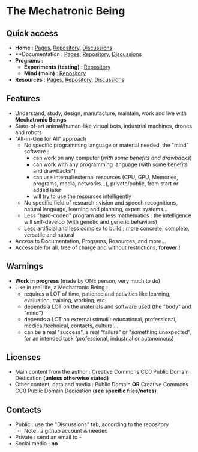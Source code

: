 # The Mechatronic Being

## Quick access
- **Home** : [Pages](https://mechatronicbeing.github.io/), [Repository](https://github.com/MechatronicBeing/MechatronicBeing.github.io), [Discussions](https://github.com/MechatronicBeing/MechatronicBeing.github.io/discussions)
- **Documentation : [Pages](https://mechatronicbeing.github.io/Documentation/), [Repository](https://github.com/MechatronicBeing/Documentation), [Discussions](https://github.com/MechatronicBeing/Documentation/discussions)
- **Programs** :
  - **Experiments (testing)** : [Repository](https://github.com/MechatronicBeing/Experiments)
  - **Mind (main)** : [Repository](https://github.com/MechatronicBeing/Mind)
- **Resources** : [Pages](https://mechatronicbeing.github.io/Resources/), [Repository](https://github.com/MechatronicBeing/Resources), [Discussions](https://github.com/MechatronicBeing/Resources/discussions)

## Features
- Understand, study, design, manufacture, maintain, work and live with **Mechatronic Beings**
- State-of-art animal/human-like virtual bots, industrial machines, drones and robots
- "All-in-One for All" approach
  - No specific programming language or material needed, the "mind" software :
    - can work on any computer (*with some benefits and drawbacks*)
    - can work with any programming language (with some benefits and drawbacks*)
    - can use internal/external resources (CPU, GPU, Memories, programs, media, networks...), private/public, from start or added later
    - will try to use the resources intelligently
  - No specific field of research : vision and speech recognitions, natural language, learning and planning, expert systems...
  - Less "hard-coded" program and less mathematics : the intelligence will self-develop (with genetic and generic behaviors)
  - Less artificial and less complex to build ; more concrete, complete, versatile and natural
- Access to Documentation, Programs, Resources, and more...
- Accessible for all, free of charge and without restrictions, **forever !**

## Warnings
- **Work in progress** (made by ONE person, very much to do)
- Like in real life, a Mechatronic Being :
  - requires a LOT of time, patience and activities like learning, evaluation, training, working, etc.
  - depends a LOT on the materials and software used (the "body" and "mind")
  - depends a LOT on external stimuli : educational, professional, medical/technical, contacts, cultural...
  - can be a real "success", a real "failure" or "something unexpected", for an intended task (professional, industrial or autonomous)

## Licenses
- Main content from the author : Creative Commons CC0 Public Domain Dedication **(unless otherwise stated)**
- Other content, data and media : Public Domain **OR** Creative Commons CC0 Public Domain Dedication **(see specific files/notes)**

## Contacts
- Public : use the "Discussions" tab, according to the repository
  - Note : a github account is needed
- Private : send an email to -
- Social media : **no**
